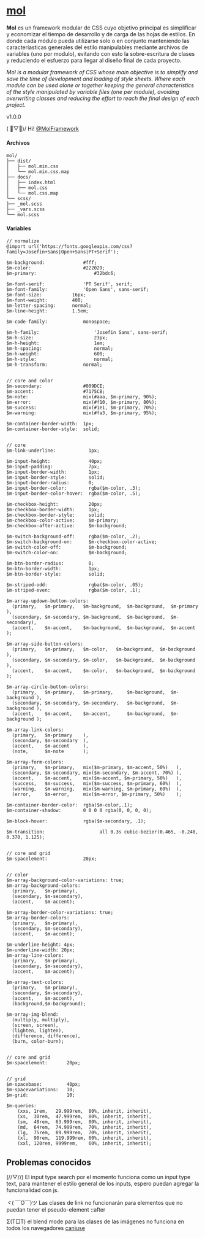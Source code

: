 # [mol](https://molframework.github.io/mol/)

**Mol** es un framework modular de CSS cuyo objetivo principal es simplificar y economizar el tiempo de desarrollo y de carga de las hojas de estilos. En donde cada módulo pueda utilizarse solo o en conjunto manteniendo las caracteríasticas generales del estilo manipulables mediante archivos de variables (uno por modulo), evitando con esto la sobre-escritura de clases y reduciendo el esfuerzo para llegar al diseño final de cada proyecto.

*Mol is a modular framework of CSS whose main objective is to simplify and save the time of development and loading of style sheets. Where each module can be used alone or together keeping the general characteristics of the style manipulated by variable files (one per module), avoiding overwriting classes and reducing the effort to reach the final design of each project.*

v1.0.0

( ﾟ▽ﾟ)/ Hi! [@MolFramework](https://twitter.com/MolFramework)


#### Archivos
```text
mol/
├── dist/
│   ├── mol.min.css
│   └── mol.min.css.map
├── docs/
│   ├── index.html
│   ├── mol.css
│   └── mol.css.map
└── scss/
├── _mol.scss
├── _vars.scss
└── mol.scss
```


#### Variables
```text
// normalize
@import url('https://fonts.googleapis.com/css?family=Josefin+Sans|Open+Sans|PT+Serif');

$m-background:  			#fff;
$m-color:       			#222029;
$m-primary:						#32bdc6;

$m-font-serif: 				'PT Serif', serif;
$m-font-family: 			'Open Sans', sans-serif;
$m-font-size:       	16px;
$m-font-weight:     	400;
$m-letter-spacing:  	normal;
$m-line-height:     	1.5em;

$m-code-family: 			monospace;

$m-h-family: 					'Josefin Sans', sans-serif;
$m-h-size:   					23px;
$m-h-height: 					1em;
$m-h-spacing:					normal;
$m-h-weight: 					600;
$m-h-style:  					normal;
$m-h-transform:  			normal;


// core and color
$m-secondary:               #009DCE;
$m-accent:                  #7175CB;
$m-note:                    mix(#aaa, $m-primary, 90%);
$m-error:                   mix(#f10, $m-primary, 80%);
$m-success:                 mix(#1e1, $m-primary, 70%);
$m-warning:                 mix(#fa3, $m-primary, 95%);

$m-container-border-width:  1px;
$m-container-border-style:  solid;


// core
$m-link-underline:            1px;

$m-input-height:              40px;
$m-input-padding:             7px;
$m-input-border-width:        1px;
$m-input-border-style:        solid;
$m-input-border-radius:       0;
$m-input-border-color:        rgba($m-color, .3);
$m-input-border-color-hover:  rgba($m-color, .5);

$m-checkbox-height:           20px;
$m-checkbox-border-width:     1px;
$m-checkbox-border-style:     solid;
$m-checkbox-color-active:     $m-primary;
$m-checkbox-after-active:     $m-background;

$m-switch-background-off:     rgba($m-color, .2);
$m-switch-background-on:      $m-checkbox-color-active;
$m-switch-color-off:          $m-background;
$m-switch-color-on:           $m-background;

$m-btn-border-radius:         0;
$m-btn-border-width:          1px;
$m-btn-border-style:          solid;

$m-striped-odd:               rgba($m-color, .05);
$m-striped-even:              rgba($m-color, .1);

$m-array-updown-button-colors:
  (primary,   $m-primary,   $m-background,  $m-background,  $m-primary  ),
  (secondary, $m-secondary, $m-background,  $m-background,  $m-secondary),
  (accent,    $m-accent,    $m-background,  $m-background,  $m-accent   );

$m-array-side-button-colors:
  (primary,   $m-primary,   $m-color,   $m-background,  $m-background ),
  (secondary, $m-secondary, $m-color,   $m-background,  $m-background ),
  (accent,    $m-accent,    $m-color,   $m-background,  $m-background );

$m-array-circle-button-colors:
  (primary,   $m-primary,   $m-primary,     $m-background,  $m-background ),
  (secondary, $m-secondary, $m-secondary,   $m-background,  $m-background ),
  (accent,    $m-accent,    $m-accent,      $m-background,  $m-background );

$m-array-link-colors:
  (primary,   $m-primary    ),
  (secondary, $m-secondary  ),
  (accent,    $m-accent     ),
  (note,      $m-note       );

$m-array-form-colors:
  (primary,   $m-primary,   mix($m-primary, $m-accent, 50%)   ),
  (secondary, $m-secondary, mix($m-secondary, $m-accent, 70%) ),
  (accent,    $m-accent,    mix($m-accent, $m-primary, 50%)   ),
  (success,   $m-success,   mix($m-success, $m-primary, 60%)  ),
  (warning,   $m-warning,   mix($m-warning, $m-primary, 60%)  ),
  (error,     $m-error,     mix($m-error, $m-primary, 50%)    );

$m-container-border-color:  rgba($m-color,.1);
$m-container-shadow:        0 0 0 0 rgba(0, 0, 0, 0);

$m-block-hover:             rgba($m-secondary, .1);

$m-transition:				      all 0.3s cubic-bezier(0.465, -0.240, 0.370, 1.125);


// core and grid
$m-spacelement:             20px;


// color
$m-array-background-color-variations: true;
$m-array-background-colors:
  (primary,   $m-primary),
  (secondary, $m-secondary),
  (accent,    $m-accent);

$m-array-border-color-variations: true;
$m-array-border-colors:
  (primary,   $m-primary),
  (secondary, $m-secondary),
  (accent,    $m-accent);

$m-underline-height: 4px;
$m-underline-width: 20px;
$m-array-line-colors:
  (primary,   $m-primary),
  (secondary, $m-secondary),
  (accent,    $m-accent);

$m-array-text-colors:
  (primary,   $m-primary),
  (secondary, $m-secondary),
  (accent,    $m-accent),
  (background,$m-background);

$m-array-img-blend:
  (multiply, multiply),
  (screen, screen),
  (lighten, lighten),
  (difference, difference),
  (burn, color-burn);


// core and grid
$m-spacelement:       20px;


// grid
$m-spacebase:         40px;
$m-spacevariations:   10;
$m-grid:              10;

$m-queries:
    (xxs, 1rem,   29.999rem,  80%, inherit, inherit),
    (xs,  30rem,  47.999rem,  80%, inherit, inherit),
    (sm,  48rem,  63.999rem,  80%, inherit, inherit),
    (md,  64rem,  74.999rem,  70%, inherit, inherit),
    (lg,  75rem,  89.999rem,  70%, inherit, inherit),
    (xl,  90rem,  119.999rem, 60%, inherit, inherit),
    (xxl, 120rem, 9999rem,    60%, inherit, inherit);

```


## Problemas conocidos

(//▽//) El input type search por el momento funciona como un input type text, para mantener el estilo general de los inputs, espero puedan agregar la funcionalidad con js.

ヾ( ￣O￣)ツ Las clases de link no funcionarán para elementos que no puedan tener el pseudo-element ::after

Σ(T□T) el blend mode para las clases de las imágenes no funciona en todos los navegadores [caniuse](https://caniuse.com/#feat=css-backgroundblendmode)
